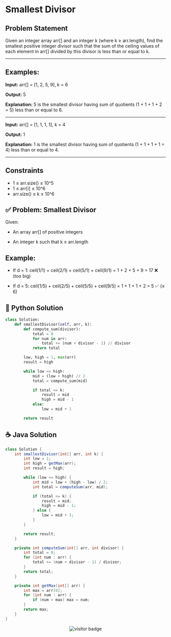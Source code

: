 
# Smallest Divisor

## Problem Statement
Given an integer array arr[] and an integer k (where k ≥ arr.length), find the smallest positive integer divisor such that the sum of the ceiling values of each element in arr[] divided by this divisor is less than or equal to k.

---

## Examples:

**Input:** arr[] = [1, 2, 5, 9], k = 6

**Output:** 5

**Explanation:** 5 is the smallest divisor having sum of quotients (1 + 1 + 1 + 2 = 5) less than or equal to 6.



---


**Input:** arr[] = [1, 1, 1, 1], k = 4

**Output:** 1

**Explanation:** 1 is the smallest divisor having sum of quotients (1 + 1 + 1 + 1 = 4) less than or equal to 4.

---


## Constraints

- 1 ≤ arr.size() ≤ 10^5
- 1 ≤ arr[i] ≤ 10^6
- arr.size() ≤ k ≤ 10^6

## ✅ Problem: Smallest Divisor
Given:

- An array arr[] of positive integers

- An integer k such that k ≥ arr.length


## Example: 

- If d = 1:
  ceil(1/1) + ceil(2/1) + ceil(5/1) + ceil(9/1)
  = 1 + 2 + 5 + 9 = 17 ❌ (too big)

- If d = 5:
  ceil(1/5) + ceil(2/5) + ceil(5/5) + ceil(9/5)
  = 1 + 1 + 1 + 2 = 5 ✅ (≤ 6)


## 🐍 Python Solution

```python
class Solution:
    def smallestDivisor(self, arr, k):
        def compute_sum(divisor):
            total = 0
            for num in arr:
                total += (num + divisor - 1) // divisor 
            return total

        low, high = 1, max(arr)
        result = high

        while low <= high:
            mid = (low + high) // 2
            total = compute_sum(mid)

            if total <= k:
                result = mid
                high = mid - 1
            else:
                low = mid + 1

        return result
```
## ☕️ Java Solution

```java
class Solution {
    int smallestDivisor(int[] arr, int k) {
        int low = 1;
        int high = getMax(arr);
        int result = high;

        while (low <= high) {
            int mid = low + (high - low) / 2;
            int total = computeSum(arr, mid);

            if (total <= k) {
                result = mid;
                high = mid - 1;
            } else {
                low = mid + 1;
            }
        }

        return result;
    }

    private int computeSum(int[] arr, int divisor) {
        int total = 0;
        for (int num : arr) {
            total += (num + divisor - 1) / divisor;
        }
        return total;
    }

    private int getMax(int[] arr) {
        int max = arr[0];
        for (int num : arr) {
            if (num > max) max = num;
        }
        return max;
    }
}
```
<p align="center">
  <img src="https://visitor-badge.laobi.icu/badge?page_id=second-largest-problem" alt="visitor badge"/>

</p>
